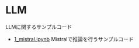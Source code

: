 # LLM
LLMに関するサンプルコード

- [1_mistral.ipynb](https://github.com/toshi-4886/LLM/blob/main/notebook/1_mistral.ipynb)
Mistralで推論を行うサンプルコード

